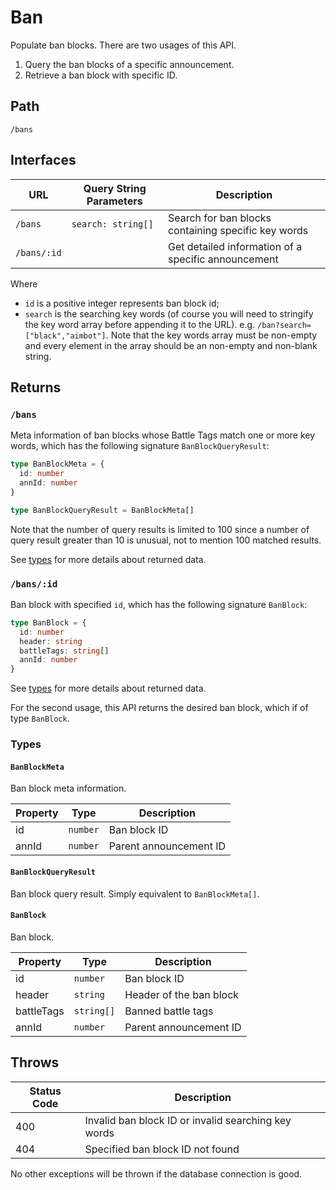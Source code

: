 # Ban

Populate ban blocks. There are two usages of this API.

1. Query the ban blocks of a specific announcement.
2. Retrieve a ban block with specific ID.

## Path

`/bans`

## Interfaces

| URL         | Query String Parameters | Description                                         |
| ----------- | ----------------------- | --------------------------------------------------- |
| `/bans`     | `search: string[]`      | Search for ban blocks containing specific key words |
| `/bans/:id` |                         | Get detailed information of a specific announcement |

Where

* `id` is a positive integer represents ban block id;
* `search` is the searching key words (of course you will need to stringify the key word array before appending it to the URL). e.g. `/ban?search=["black","aimbot"]`. Note that the key words array must be non-empty and every element in the array should be an non-empty and non-blank string.

## Returns

### `/bans`

Meta information of ban blocks whose Battle Tags match one or more key words, which has the following signature `BanBlockQueryResult`:

```TypeScript
type BanBlockMeta = {
  id: number
  annId: number
}

type BanBlockQueryResult = BanBlockMeta[]
```

Note that the number of query results is limited to 100 since a number of query result greater than 10 is unusual, not to mention 100 matched results.

See [types](#types) for more details about returned data.

### `/bans/:id`

Ban block with specified `id`, which has the following signature `BanBlock`:

```TypeScript
type BanBlock = {
  id: number
  header: string
  battleTags: string[]
  annId: number
}
```

See [types](#types) for more details about returned data.

For the second usage, this API returns the desired ban block, which if of type `BanBlock`.

### Types

#### `BanBlockMeta`

Ban block meta information.

| Property   | Type       | Description             |
| ---------- | ---------  | ----------------------- |
| id         | `number`   | Ban block ID            |
| annId      | `number`   | Parent announcement ID  |

#### `BanBlockQueryResult`

Ban block query result. Simply equivalent to `BanBlockMeta[]`.

#### `BanBlock`

Ban block.

| Property   | Type       | Description             |
| ---------- | ---------  | ----------------------- |
| id         | `number`   | Ban block ID            |
| header     | `string`   | Header of the ban block |
| battleTags | `string[]` | Banned battle tags      |
| annId      | `number`   | Parent announcement ID  |

## Throws

| Status Code | Description                                         |
| ----------- | --------------------------------------------------- |
| 400         | Invalid ban block ID or invalid searching key words |
| 404         | Specified ban block ID not found                    |

No other exceptions will be thrown if the database connection is good.